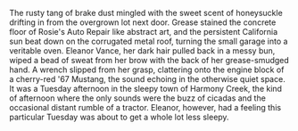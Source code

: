 The rusty tang of brake dust mingled with the sweet scent of honeysuckle drifting in from the overgrown lot next door. Grease stained the concrete floor of Rosie's Auto Repair like abstract art, and the persistent California sun beat down on the corrugated metal roof, turning the small garage into a veritable oven.  Eleanor Vance, her dark hair pulled back in a messy bun, wiped a bead of sweat from her brow with the back of her grease-smudged hand.  A wrench slipped from her grasp, clattering onto the engine block of a cherry-red '67 Mustang, the sound echoing in the otherwise quiet space. It was a Tuesday afternoon in the sleepy town of Harmony Creek, the kind of afternoon where the only sounds were the buzz of cicadas and the occasional distant rumble of a tractor.  Eleanor, however, had a feeling this particular Tuesday was about to get a whole lot less sleepy.
